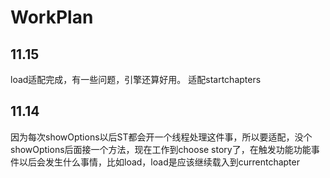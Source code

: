WorkPlan
=======

11.15
------
load适配完成，有一些问题，引擎还算好用。
适配startchapters

11.14
------
因为每次showOptions以后ST都会开一个线程处理这件事，所以要适配，没个showOptions后面接一个方法，现在工作到choose story了，在触发功能功能事件以后会发生什么事情，比如load，load是应该继续载入到currentchapter